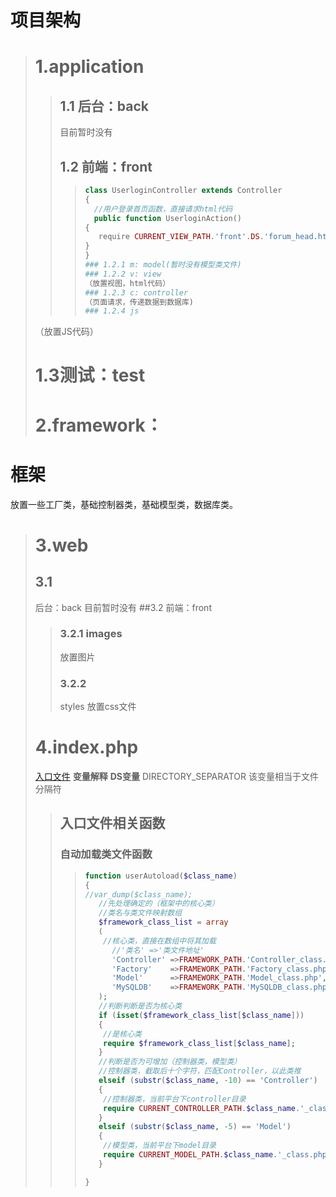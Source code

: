 # 项目架构
> # 1.application
>
>> ## 1.1 后台：back  
>>  目前暂时没有
>> ## 1.2 前端：front
>>> ```php
>>>class UserloginController extends Controller
>>>{	
>>>   //用户登录首页函数，直接请求html代码
>>>   public function UserloginAction()	
>>>{		
>>>    require CURRENT_VIEW_PATH.'front'.DS.'forum_head.html';  
>>>}
>>>}
>>> ### 1.2.1 m: model(暂时没有模型类文件)
>>> ### 1.2.2 v: view   
>>>（放置视图，html代码）
>>> ### 1.2.3 c: controller
>>>（页面请求，传递数据到数据库)
>>> ### 1.2.4 js 
>（放置JS代码）
> # 1.3测试：test
> # 2.framework：
>
# 框架
放置一些工厂类，基础控制器类，基础模型类，数据库类。<br>
> # 3.web
>  
> ## 3.1 
>   后台：back 目前暂时没有
> ##3.2 
>前端：front
>> ### 3.2.1 images  
>>放置图片
>> ### 3.2.2 
>>styles 放置css文件
> # 4.index.php 
> [入口文件](./index.php)
> **变量解释**
> **DS变量**
> DIRECTORY_SEPARATOR 该变量相当于文件分隔符
>> ## **入口文件相关函数**
>>  ### 自动加载类文件函数
>>> ```php
>>> function userAutoload($class_name)
>>>{
>>>	//var_dump($class_name);
>>>    //先处理确定的（框架中的核心类）
>>>    //类名与类文件映射数组
>>>    $framework_class_list = array
>>>    (
>>>    	//核心类，直接在数组中将其加载 
>>>       //'类名' =>'类文件地址'
>>>       'Controller' =>FRAMEWORK_PATH.'Controller_class.php',
>>>       'Factory'    =>FRAMEWORK_PATH.'Factory_class.php',
>>>       'Model'      =>FRAMEWORK_PATH.'Model_class.php',
>>>       'MySQLDB'    =>FRAMEWORK_PATH.'MySQLDB_class.php',                   
>>>    );
>>>    //判断判断是否为核心类
>>>    if (isset($framework_class_list[$class_name]))
>>>    {
>>>    	//是核心类
>>>    	require $framework_class_list[$class_name];
>>>    }
>>>    //判断是否为可增加（控制器类，模型类）
>>>    //控制器类，截取后十个字符，匹配Controller，以此类推
>>>    elseif (substr($class_name, -10) == 'Controller') 
>>>    {
>>>    	//控制器类，当前平台下controller目录
>>>    	require CURRENT_CONTROLLER_PATH.$class_name.'_class.php';
>>>    }
>>>    elseif (substr($class_name, -5) == 'Model') 
>>>    {
>>>    	//模型类，当前平台下model目录
>>>    	require CURRENT_MODEL_PATH.$class_name.'_class.php';
>>>    }
>>>
>>>}
>>> ```




